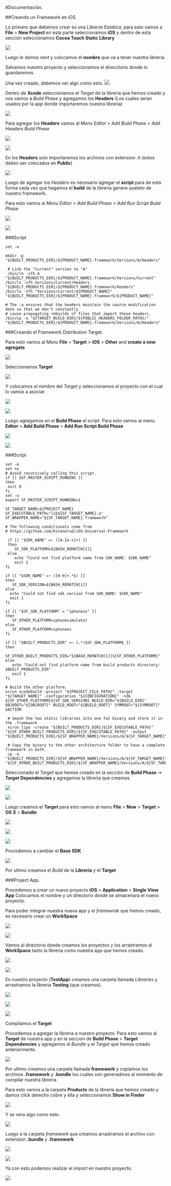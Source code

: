 #Documentación.

##Creando un Framework en _iOS_.

Lo primero que debemos crear es una _Libreria Estatica_, para esto vamos a __File__ > __New Project__ en esta parte seleccionamos __iOS__ y dentro de esta sección seleccionamos __Cocoa Touch Static Library__

![](https://raw.githubusercontent.com/jghg02/Framework_iOS/master/img/Framework1.png)

Luego le damos _next_ y colocamos el __nombre__ que va a tener nuestra libreria.


Salvamos nuestro proyecto y seleccionamos el direcctorio donde lo guardaremos. 

Una vez creado, debemos ver algo como esto.
![](https://raw.githubusercontent.com/jghg02/Framework_iOS/master/img/Framework3.png)

Dentro de __Xcode__ seleccionamos el _Target_ de la libreria que hemos creado y nos vamos a _Build Phase_ y agregamos los __Headers__ (Los cuales seran usados por la app donde importaremos nuestra libreria)

![](https://raw.githubusercontent.com/jghg02/Framework_iOS/master/img/Framework4.png)

Para agregar los __Headers__ vamos al _Menu Editor_ > _Add Build Phase_ > _Add Headers Build Phase_

![](https://raw.githubusercontent.com/jghg02/Framework_iOS/master/img/Framework5.png)

![](https://raw.githubusercontent.com/jghg02/Framework_iOS/master/img/Framework6.png)

En los __Headers__ solo importaremos los archivos con extension _.h_ (estos deben ser colocados en __Public__)

![](https://raw.githubusercontent.com/jghg02/Framework_iOS/master/img/Framework21.png)

Luego de agregar los _Headers_ es necesario agregar el __script__ para de esta forma cada vez que hagamos el __build__ de la libreria genere queleto de nuestro framework. 

Para esto vamos al _Menu Editor_ > _Add Build Phase_ > _Add Run Script Build Phase_ 

![](https://raw.githubusercontent.com/jghg02/Framework_iOS/master/img/Framework7.png)

![](https://raw.githubusercontent.com/jghg02/Framework_iOS/master/img/Framework8.png)

###Script

	set -e

    mkdir -p "${BUILT_PRODUCTS_DIR}/${PRODUCT_NAME}.framework/Versions/A/Headers"

     # Link the "Current" version to "A"
     /bin/ln -sfh A "${BUILT_PRODUCTS_DIR}/${PRODUCT_NAME}.framework/Versions/Current"
    /bin/ln -sfh Versions/Current/Headers "${BUILT_PRODUCTS_DIR}/${PRODUCT_NAME}.framework/Headers"
    /bin/ln -sfh "Versions/Current/${PRODUCT_NAME}" "${BUILT_PRODUCTS_DIR}/${PRODUCT_NAME}.framework/${PRODUCT_NAME}"

    # The -a ensures that the headers maintain the source modification date so that we don't constantly
    # cause propagating rebuilds of files that import these headers.
    /bin/cp -a "${TARGET_BUILD_DIR}/${PUBLIC_HEADERS_FOLDER_PATH}/" "${BUILT_PRODUCTS_DIR}/${PRODUCT_NAME}.framework/Versions/A/Headers"



###Creando el Framework Distribution Target.

Para esto vamos al Menu __File__ > __Target__ > __iOS__ > __Other__  and __create a new agregate__

![](https://raw.githubusercontent.com/jghg02/Framework_iOS/master/img/Framework9.png)

Seleccionamos __Target__

![](https://raw.githubusercontent.com/jghg02/Framework_iOS/master/img/Framework10.png)

Y colocamos el nombre del _Target_ y seleccionamos el proyecto con el cual lo vamos a asociar.

![](https://raw.githubusercontent.com/jghg02/Framework_iOS/master/img/Framework11.png)

![](https://raw.githubusercontent.com/jghg02/Framework_iOS/master/img/Framework12.png)

Luego agregamos en el __Build Phase__ el _script_. Para esto vamos al menu __Editor__ > __Add Build Phase__ > __Add Run Script Build Phase__ 

![](https://raw.githubusercontent.com/jghg02/Framework_iOS/master/img/Framework13.png)

![](https://raw.githubusercontent.com/jghg02/Framework_iOS/master/img/Framework14.png)

###Script 

    set -e
    set +u
    # Avoid recursively calling this script.
    if [[ $SF_MASTER_SCRIPT_RUNNING ]]
    then
     exit 0
    fi
    set -u
    export SF_MASTER_SCRIPT_RUNNING=1

    SF_TARGET_NAME=${PROJECT_NAME}
    SF_EXECUTABLE_PATH="lib${SF_TARGET_NAME}.a"
    SF_WRAPPER_NAME="${SF_TARGET_NAME}.framework"

    # The following conditionals come from
    # https://github.com/kstenerud/iOS-Universal-Framework

     if [[ "$SDK_NAME" =~ ([A-Za-z]+) ]]
     then
        SF_SDK_PLATFORM=${BASH_REMATCH[1]}
     else
        echo "Could not find platform name from SDK_NAME: $SDK_NAME"
        exit 1
    fi

    if [[ "$SDK_NAME" =~ ([0-9]+.*$) ]]
    then
       SF_SDK_VERSION=${BASH_REMATCH[1]}
    else
      echo "Could not find sdk version from SDK_NAME: $SDK_NAME"
      exit 1
    fi

    if [[ "$SF_SDK_PLATFORM" = "iphoneos" ]]
    then
       SF_OTHER_PLATFORM=iphonesimulator
    else
       SF_OTHER_PLATFORM=iphoneos
    fi

    if [[ "$BUILT_PRODUCTS_DIR" =~ (.*)$SF_SDK_PLATFORM$ ]]
    then
       SF_OTHER_BUILT_PRODUCTS_DIR="${BASH_REMATCH[1]}${SF_OTHER_PLATFORM}"
    else
       echo "Could not find platform name from build products directory:        $BUILT_PRODUCTS_DIR"
       exit 1
    fi

    # Build the other platform.
    xcrun xcodebuild -project "${PROJECT_FILE_PATH}" -target "${TARGET_NAME}" -configuration "${CONFIGURATION}" -sdk ${SF_OTHER_PLATFORM}${SF_SDK_VERSION} BUILD_DIR="${BUILD_DIR}" OBJROOT="${OBJROOT}" BUILD_ROOT="${BUILD_ROOT}" SYMROOT="${SYMROOT}" $ACTION

     # Smash the two static libraries into one fat binary and store it in the .framework
     xcrun lipo -create "${BUILT_PRODUCTS_DIR}/${SF_EXECUTABLE_PATH}" "${SF_OTHER_BUILT_PRODUCTS_DIR}/${SF_EXECUTABLE_PATH}" -output "${BUILT_PRODUCTS_DIR}/${SF_WRAPPER_NAME}/Versions/A/${SF_TARGET_NAME}"

     # Copy the binary to the other architecture folder to have a complete framework in both.
     cp -a "${BUILT_PRODUCTS_DIR}/${SF_WRAPPER_NAME}/Versions/A/${SF_TARGET_NAME}" "${SF_OTHER_BUILT_PRODUCTS_DIR}/${SF_WRAPPER_NAME}/Versions/A/${SF_TARGET_NAME}"


Seleccionado el _Target_ que hemos creado en la sección de __Build Phase__ -> __Target Dependencies__ y agregamos la libreria que creamos.

![](https://raw.githubusercontent.com/jghg02/Framework_iOS/master/img/Framework15.png)

![](https://raw.githubusercontent.com/jghg02/Framework_iOS/master/img/Framework16.png)

Luego creamos el __Target__ para esto vamos al menu __File__ > __New__ > __Target__ > __OS X__ > __Bundle__ 

![](https://raw.githubusercontent.com/jghg02/Framework_iOS/master/img/Framework17.png)

![](https://raw.githubusercontent.com/jghg02/Framework_iOS/master/img/Framework18.png)

![](https://raw.githubusercontent.com/jghg02/Framework_iOS/master/img/Framework19.png)

Procedemos a cambiar el __Base SDK__ 

![](https://raw.githubusercontent.com/jghg02/Framework_iOS/master/img/Framework20.png)

Por ultimo creamos el _Build_ de la __Libreria__ y el __Target__ 


###Project App.

Procedemos a crear un nuevo proyecto __iOS__ > __Application__ > __Single View App__ Colocamos el nombre y un directorio donde se almacenara el nuevo proyecto.

Para poder integrar nuestra nueva app y el _framewrok_ que hemos creado, es necesario crear un __WorkSpace__ 


![](https://raw.githubusercontent.com/jghg02/Framework_iOS/master/img/Work1.png)
 
 
![](https://raw.githubusercontent.com/jghg02/Framework_iOS/master/img/Work2.png)

Vamos al directorio donde creamos los proyectos y los arrastramos al __WorkSpace__ tanto la libreria como nuestra app que hemos creado.

![](https://raw.githubusercontent.com/jghg02/Framework_iOS/master/img/Work3.png)

![](https://raw.githubusercontent.com/jghg02/Framework_iOS/master/img/Work4.png)

En nuestro proyecto (__TestApp__) creamos una carpeta llamada _Libraries_ y arrastramos la libreria __Testing__ (que creamos).

![](https://raw.githubusercontent.com/jghg02/Framework_iOS/master/img/Work5.png)

![](https://raw.githubusercontent.com/jghg02/Framework_iOS/master/img/Work6.png)

![](https://raw.githubusercontent.com/jghg02/Framework_iOS/master/img/Work7.png)

Compilamos el __Target__ 

Procedemos a agregar la libreria a nuestro proyecto. Para esto vamos al __Target__ de nuestra app y en la seccion de __Build Phase__ > __Target Dependencies__ y agregamos el _Bundle_ y el _Target_ que hemos creado anteriormente. 

![](https://raw.githubusercontent.com/jghg02/Framework_iOS/master/img/Work8.png)

Por ultimo creamos una carpeta llamada __framework__ y copiamos los archivos __.framework__ y __.bundle__ los cuales son generadmos al momento de compilar nuestra libreria. 

Para esto vamos a la carpeta __Products__ de la libreria que hemos creado y damos click derecho cobre y ella y seleccionamos __Show in Finder__ 

![](https://raw.githubusercontent.com/jghg02/Framework_iOS/master/img/Work9.png)

Y se vera algo como esto.

![](https://raw.githubusercontent.com/jghg02/Framework_iOS/master/img/Work10.png)

Luego a la carpeta _framework_ que creamos arrastramos el archivo con extension __.bundle__ y __.framework__ 

![](https://raw.githubusercontent.com/jghg02/Framework_iOS/master/img/Work11.png)

![](https://raw.githubusercontent.com/jghg02/Framework_iOS/master/img/Work12.png)

Ya con esto podemos realizar el _import_ en nuestro proyecto.

![](https://raw.githubusercontent.com/jghg02/Framework_iOS/master/img/Work13.png)






